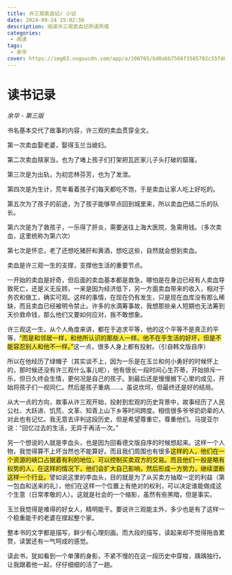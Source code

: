 ```yaml
---
title: 许三观卖血记/ 小记
date: 2024-09-24 15:02:56
description: 阅读许三观卖血记所读所感
categories:
 - 阅读
tags:
 - 余华
cover: https://img03.sogoucdn.com/app/a/200765/bd8abb7566f3585702c55fd0e0a72671
---
```


# 读书记录

*余华 - 第三版*

书名基本交代了故事的内容，许三观的卖血贯穿全文。

第一次卖血娶老婆，娶得玉兰当媳妇。

第二次卖血赎家当，也为了堵上孩子们打架把瓦匠家儿子头打破的窟窿。

第三次是为出轨，为初恋林芬芳，也为了发泄。

第四次是为生计，荒年看着孩子们每天都吃不饱，于是卖血让家人吃上好吃的。

第五次为了孩子的前途，为了孩子能够早点回到城里来，所以卖血巴结二乐的队长。

第六次是为了救孩子，一乐得了肝炎，需要送往上海大医院，急需用钱。（多次卖血，这里统称为第六次）

第七次是怀恋，老了还想吃猪肝和黄酒，想吃这些，自然就会想到卖血。

卖血是许三观一生的支撑，支撑他生活的重要节点。

一开始的卖血是好奇，但后面的卖血基本都是救急，哪怕是在身边已经有人卖血导致死亡，还是义无反顾，一来是因为经济低下，另一方面卖血带来的收入，相对于务农和做工，确实可观。这样的事情，在现在仍有发生，只是现在血库没有那么稀缺，而且卖血已经被明令禁止。许多的水滴筹事故，我想那些亲人短期也无法筹到天价救命钱，那么他们又要如何应对，我不敢想象。

许三观这一生，从个人角度来讲，都在于追求平等，他的这个平等不是真正的平等，<span style="background: #ffeb3b;">“而是和邻居一样，和他所认识的那些人一样。他不在乎生活的好坏，但是不能容忍别人和他不一样。”</span>这一点，很多人身上都有投射。（引自韩文版自序）

所以在他经历了绿帽子（其实谈不上，因为一乐是在玉兰和何小勇好的时候怀上的，那时候还没有许三观什么事儿呢），他有很长一段时间心生芥蒂，开始排斥一乐，但日久终会生情，更何况是自己的孩子。到最后还是慢慢搁下心里的成见，开始将孩子们一视同仁。然后是孩子重病……。虽说坎坷，但最终还是好的结局。

从大一点的方向，故事从许三观开始，投射到宏观的历史背景中，故事经历了人民公社、大跃进、饥荒、文革、知青上山下乡等时间跨度。相信很多爷爷奶奶辈的人对此也有记忆。我无意去评判这段历史，但是希望尊重它，尊重他们。马提亚尔说：“回忆过去的生活，无异于再活一次。”

另一个想说的人就是李血头，也是因为回看德文版自序的时候想起来。这样一个人物，我觉得算不上坏当然也不能算好。而且我们周围也有很多<span style="background: #ffeb3b;">这样的人，他们在一个资源的峡口占据着有利的地位，可以控制买卖双方的交易。而且他们一般是略有权势的人，在这样的情况下，他们会扩大自己影响，然后形成一方势力，继续垄断这样一个行业。</span>譬如说这里的李血头，目的就是为了从买卖方抽取一定的利益（第一包血和送来的礼），他们在这样一个位置上有绝对的权利，可以决定谁能做成这个生意（日常孝敬的人）。这就是社会的一个缩影，虽然有些黑暗，但是事实。

玉兰我觉得是难得的好女人，精明能干。要说许三观能主外，多少也是有了这样一个稳重能干的老婆在撑起整个家。

整本书的文字都是描写，鲜少有心理刻画。而大段的描写，读起来却不觉得拖沓累赘，读罢还有一气呵成的感觉。

读此书，犹如看到一个单薄的身影，不紧不慢的在这一段历史中穿梭，踽踽独行。让我跟着他一起，仔仔细细的活了一趟。
